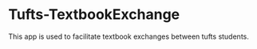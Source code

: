 Tufts-TextbookExchange
======================
This app is used to facilitate textbook exchanges between tufts students.